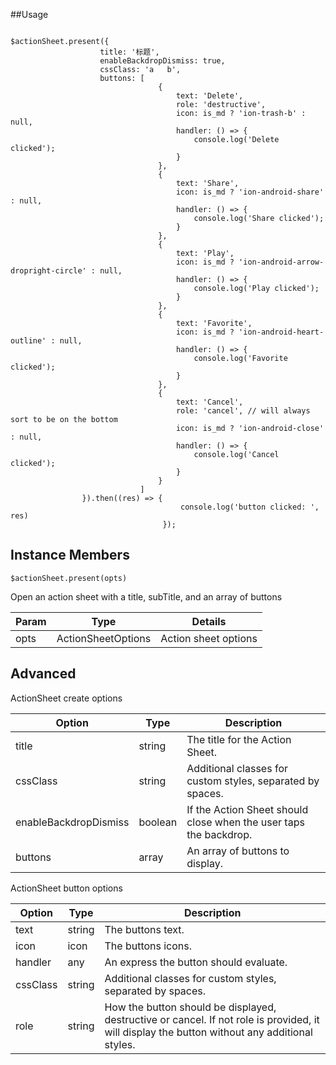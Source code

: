 ##Usage

```

$actionSheet.present({
                    title: '标题',
                    enableBackdropDismiss: true,
                    cssClass: 'a   b',
                    buttons: [
                                 {
                                     text: 'Delete',
                                     role: 'destructive',
                                     icon: is_md ? 'ion-trash-b' : null,
                                     handler: () => {
                                         console.log('Delete clicked');
                                     }
                                 },
                                 {
                                     text: 'Share',
                                     icon: is_md ? 'ion-android-share' : null,
                                     handler: () => {
                                         console.log('Share clicked');
                                     }
                                 },
                                 {
                                     text: 'Play',
                                     icon: is_md ? 'ion-android-arrow-dropright-circle' : null,
                                     handler: () => {
                                         console.log('Play clicked');
                                     }
                                 },
                                 {
                                     text: 'Favorite',
                                     icon: is_md ? 'ion-android-heart-outline' : null,
                                     handler: () => {
                                         console.log('Favorite clicked');
                                     }
                                 },
                                 {
                                     text: 'Cancel',
                                     role: 'cancel', // will always sort to be on the bottom
                                     icon: is_md ? 'ion-android-close' : null,
                                     handler: () => {
                                         console.log('Cancel clicked');
                                     }
                                 }
                             ]
                }).then((res) => {
                                      console.log('button clicked: ', res)
                                  });

```

## Instance Members


```
$actionSheet.present(opts)
```
Open an action sheet with a title, subTitle, and an array of buttons

Param | Type | Details
------|------|------
opts | ActionSheetOptions | Action sheet options


## Advanced

ActionSheet create options

Option | Type | Description
---------- |--------------|------
title | string | The title for the Action Sheet.
cssClass | string | Additional classes for custom styles, separated by spaces.
enableBackdropDismiss | boolean | If the Action Sheet should close when the user taps the backdrop.
buttons | array<any> | An array of buttons to display.



ActionSheet button options

Option | Type | Description
---------- |--------------|------
text | string | The buttons text.
icon | icon | The buttons icons.
handler | any | An express the button should evaluate.
cssClass | string | Additional classes for custom styles, separated by spaces.
role | string | How the button should be displayed, destructive or cancel. If not role is provided, it will display the button without any additional styles.